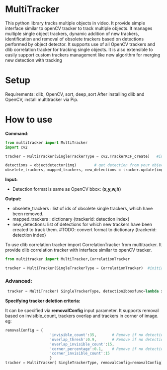 # MultiTracker
This python library tracks multiple objects in video. It provide simple interface similar to openCV tracker to track multiple objects. It manages multiple single object trackers, dynamic addition of new trackers, identification and removal of obsolete trackers based on detections performed by object detector. It supports use of all OpenCV trackers and dlib correlation tracker for tracking single objects. It is also extensible to easily support custom trackers management like new algorithm for merging new detection with tracking

# Setup
Requirements: dlib, OpenCV, sort, deep_sort
After installing dlib and OpenCV, install multitracker via Pip.

# **How to use**

**Command**:
```python
from multitracker import MultiTracker
import cv2

tracker = MultiTracker(SingleTrackerType = cv2.TrackerKCF_create)	#initialise Multitracker

detections = objectdetector(img)		# get detection from your object detector
obselete_trackers, mapped_trackers, new_detections = tracker.update(img,detections)	# update tracker with new detections.
```
**Input:**
- Detection format is same as OpenCV bbox: **(x,y,w,h)**

**Output:**
- obselete_trackers : list of ids of obsolete single trackers, which have been removed.
- mapped_trackers : dictionary {trackerid: detection index}
- new_detections: list of detections for which new trackers have been created to track them. #TODO: convert format to dictionary {trackerid: detection index}

To use dlib correlation tracker import CorrelationTracker from multitracker. It provide dlib correlation tracker with interface similar to openCV tracker.
```python
from multitracker import MultiTracker,CorrelationTracker

tracker = MultiTracker(SingleTrackerType = CorrelationTracker)	#initialise
```

### Advanced: 
```python
 tracker = MultiTracker( SingleTrackerType, detection2bboxfunc=lambda x:x, removalConfig={})
```
 
 **Specifying tracker deletion criteria:**
 
 It can be specified via **removalConfig** input parameter. It supports removal based on invisible_count, trackers overlap and trackers in corner of image. eg:
 
```python
removalConfig = {
                    'invisible_count':35,       # Remove if no detection found on tracker in 35 countinously tracked frames
                    'overlap_thresh':0.9,       # Remove if no detection found on tracker in overlap_invisible_count countinously tracked frames and trackers bbox is overlaping by 90% (intersect/union)
                    'overlap_invisible_count':15,
                    'corner_percentage':0.1,    # Remove if no detection found on tracker in corner_invisible_count countinously tracked frames and any portion of trackers bbox lies in 10% border oof image 
                    'corner_invisible_count':15
                    }
tracker = MultiTracker( SingleTrackerType, removalConfig=removalConfig)
```
 